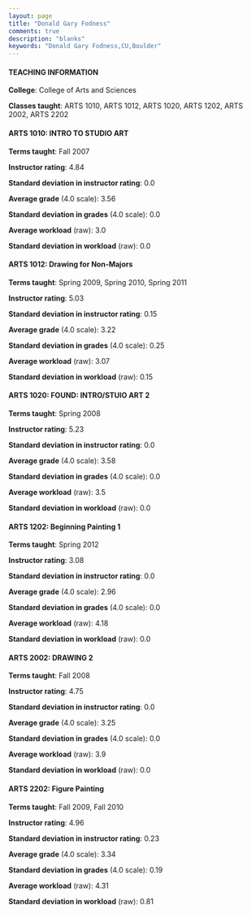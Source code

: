 ```yaml
---
layout: page
title: "Donald Gary Fodness" 
comments: true
description: "blanks"
keywords: "Donald Gary Fodness,CU,Boulder"
---
```

<head>
<script src="https://ajax.googleapis.com/ajax/libs/jquery/2.1.3/jquery.min.js"></script>
<script src="https://dl.dropboxusercontent.com/s/pc42nxpaw1ea4o9/highcharts.js?dl=0"></script>
<!-- <script src="../assets/js/highcharts.js"></script> -->
<style type="text/css">@font-face {
	font-family: "Bebas Neue";
	src: url(https://www.filehosting.org/file/details/544349/BebasNeue Regular.otf) format("opentype");
	}
	h1.Bebas { 
		font-family: "Bebas Neue", Verdana, Tahoma;
	}
</style>
</head>
	   
#### TEACHING INFORMATION

**College**: College of Arts and Sciences

**Classes taught**: ARTS 1010, ARTS 1012, ARTS 1020, ARTS 1202, ARTS 2002, ARTS 2202

#### ARTS 1010: INTRO TO STUDIO ART

**Terms taught**: Fall 2007

**Instructor rating**: 4.84

**Standard deviation in instructor rating**: 0.0

**Average grade** (4.0 scale): 3.56

**Standard deviation in grades** (4.0 scale): 0.0

**Average workload** (raw): 3.0

**Standard deviation in workload** (raw): 0.0

#### ARTS 1012: Drawing for Non-Majors

**Terms taught**: Spring 2009, Spring 2010, Spring 2011

**Instructor rating**: 5.03

**Standard deviation in instructor rating**: 0.15

**Average grade** (4.0 scale): 3.22

**Standard deviation in grades** (4.0 scale): 0.25

**Average workload** (raw): 3.07

**Standard deviation in workload** (raw): 0.15

#### ARTS 1020: FOUND: INTRO/STUIO ART 2

**Terms taught**: Spring 2008

**Instructor rating**: 5.23

**Standard deviation in instructor rating**: 0.0

**Average grade** (4.0 scale): 3.58

**Standard deviation in grades** (4.0 scale): 0.0

**Average workload** (raw): 3.5

**Standard deviation in workload** (raw): 0.0

#### ARTS 1202: Beginning Painting 1

**Terms taught**: Spring 2012

**Instructor rating**: 3.08

**Standard deviation in instructor rating**: 0.0

**Average grade** (4.0 scale): 2.96

**Standard deviation in grades** (4.0 scale): 0.0

**Average workload** (raw): 4.18

**Standard deviation in workload** (raw): 0.0

#### ARTS 2002: DRAWING 2

**Terms taught**: Fall 2008

**Instructor rating**: 4.75

**Standard deviation in instructor rating**: 0.0

**Average grade** (4.0 scale): 3.25

**Standard deviation in grades** (4.0 scale): 0.0

**Average workload** (raw): 3.9

**Standard deviation in workload** (raw): 0.0

#### ARTS 2202: Figure Painting

**Terms taught**: Fall 2009, Fall 2010

**Instructor rating**: 4.96

**Standard deviation in instructor rating**: 0.23

**Average grade** (4.0 scale): 3.34

**Standard deviation in grades** (4.0 scale): 0.19

**Average workload** (raw): 4.31

**Standard deviation in workload** (raw): 0.81

